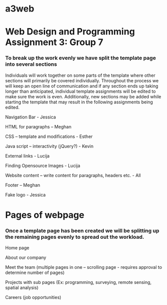 # a3web
# Web Design and Programming Assignment 3: Group 7

### To break up the work evenly we have split the template page into several sections 

Individuals will work together on some parts of the template where other sections will primarily be covered individually. Throughout the process we will keep an open line of communication and if any section ends up taking longer than anticipated, individual template assignments will be edited to make sure the work is even. Additionally, new sections may be added while starting the template that may result in the following assignments being edited. 

Navigation Bar - Jessica 

HTML for paragraphs – Meghan  

CSS – template and modifications - Esther 

Java script – interactivity (jQuery?) - Kevin

External links - Lucija 

Finding Opensource Images - Lucija 

Website content – write content for paragraphs, headers etc. - All

Footer – Meghan  

Fake logo - Jessica 

# Pages of webpage 

### Once a template page has been created we will be splitting up the remaining pages evenly to spread out the workload. 

Home page  

About our company  

Meet the team (multiple pages in one – scrolling page - requires approval to determine number of pages) 

Projects with sub pages (Ex: programming, surveying, remote sensing, spatial analysis)

Careers (job opportunities) 

